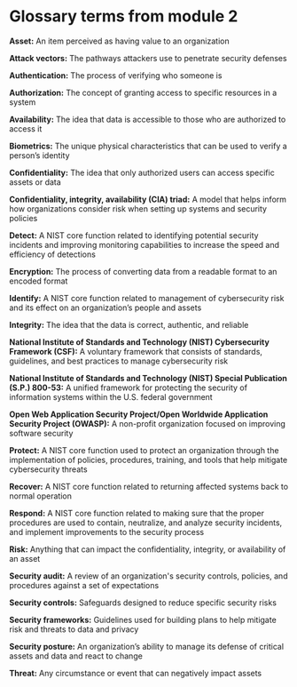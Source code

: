 # Glossary terms from module 2

**Asset:** An item perceived as having value to an organization

**Attack vectors:** The pathways attackers use to penetrate security defenses

**Authentication:** The process of verifying who someone is

**Authorization:** The concept of granting access to specific resources in a system

**Availability:** The idea that data is accessible to those who are authorized to access it

**Biometrics:** The unique physical characteristics that can be used to verify a person’s identity

**Confidentiality:** The idea that only authorized users can access specific assets or data

**Confidentiality, integrity, availability (CIA) triad:** A model that helps inform how organizations consider risk when setting up systems and security policies

**Detect:** A NIST core function related to identifying potential security incidents and improving monitoring capabilities to increase the speed and efficiency of detections

**Encryption:** The process of converting data from a readable format to an encoded format

**Identify:** A NIST core function related to management of cybersecurity risk and its effect on an organization’s people and assets 

**Integrity:** The idea that the data is correct, authentic, and reliable

**National Institute of Standards and Technology (NIST) Cybersecurity Framework (CSF):** A voluntary framework that consists of standards, guidelines, and best practices to manage cybersecurity risk 

**National Institute of Standards and Technology (NIST) Special Publication (S.P.) 800-53:** A unified framework for protecting the security of information systems within the U.S. federal government 

**Open Web Application Security Project/Open Worldwide Application Security Project (OWASP):** A non-profit organization focused on improving software security

**Protect:** A NIST core function used to protect an organization through the implementation of policies, procedures, training, and tools that help mitigate cybersecurity threats

**Recover:** A NIST core function related to returning affected systems back to normal operation

**Respond:** A NIST core function related to making sure that the proper procedures are used to contain, neutralize, and analyze security incidents, and implement improvements to the security process

**Risk:** Anything that can impact the confidentiality, integrity, or availability of an asset

**Security audit:** A review of an organization's security controls, policies, and procedures against a set of expectations

**Security controls:** Safeguards designed to reduce specific security risks 

**Security frameworks:** Guidelines used for building plans to help mitigate risk and threats to data and privacy

**Security posture:** An organization’s ability to manage its defense of critical assets and data and react to change

**Threat:** Any circumstance or event that can negatively impact assets
